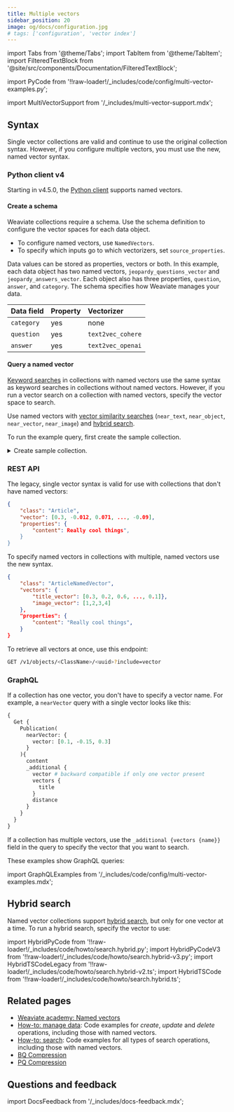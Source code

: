 ```yaml
---
title: Multiple vectors
sidebar_position: 20
image: og/docs/configuration.jpg
# tags: ['configuration', 'vector index']
---
```


import Tabs from '@theme/Tabs';
import TabItem from '@theme/TabItem';
import FilteredTextBlock from '@site/src/components/Documentation/FilteredTextBlock';

import PyCode from '!!raw-loader!/_includes/code/config/multi-vector-examples.py';

import MultiVectorSupport from '/_includes/multi-vector-support.mdx';

<MultiVectorSupport />

## Syntax

Single vector collections are valid and continue to use the original collection syntax. However, if you configure multiple vectors, you must use the new, named vector syntax.

### Python client v4

Starting in v4.5.0, the [Python client](/developers/weaviate/client-libraries/python) supports named vectors.

#### Create a schema

Weaviate collections require a schema. Use the schema definition to configure the vector spaces for each data object.

- To configure named vectors, use `NamedVectors`.
- To specify which inputs go to which vectorizers, set `source_properties`.

<FilteredTextBlock
  text={PyCode}
  startMarker="# START SetSourceSchemaExample"
  endMarker="# END SetSourceSchemaExample"
  language="py"
/>

Data values can be stored as properties, vectors or both. In this example, each data object has two named vectors, `jeopardy_questions_vector` and `jeopardy_answers_vector`. Each object also has three properties, `question`, `answer`, and `category`. The schema specifies how Weaviate manages your data.

| Data field | Property | Vectorizer |
| :-- | :-- | :-- |
| `category` | yes | none |
| `question` | yes | `text2vec_cohere` |
| `answer` | yes | `text2vec_openai` |

#### Query a named vector

[Keyword searches](/developers/weaviate/search/bm25) in collections with named vectors use the same syntax as keyword searches in collections without named vectors. However, if you run a vector search on a collection with named vectors, specify the vector space to search.

Use named vectors with [vector similarity searches](/developers/weaviate/search/similarity) (`near_text`, `near_object`, `near_vector`, `near_image`) and [hybrid search](/developers/weaviate/search/hybrid).

To run the example query, first create the sample collection.

<details>
  <summary>Create sample collection.</summary>

This code creates a sample collection and imports a small amount of data.<br/><br/>To run the code, you must have an OpenAI API key and a Cohere API key defined as local variables on your system.<br/><br/>OpenAI and Cohere are third party services. You may incur a cost if you exceed the limits of their free tiers.

<FilteredTextBlock
  text={PyCode}
  startMarker="# START LoadDataNamedVectors"
  endMarker="# END LoadDataNamedVectors"
  language="py"
/>

</details>

<FilteredTextBlock
  text={PyCode}
  startMarker="# START NamedVectorQueryExample"
  endMarker="# END NamedVectorQueryExample"
  language="py"
/>



### REST API

The legacy, single vector syntax is valid for use with collections that don't have named vectors:

```json
{
    "class": "Article",
    "vector": [0.3, -0.012, 0.071, ..., -0.09],
    "properties": {
        "content": Really cool things",
    }
}
```

To specify named vectors in collections with multiple, named vectors use the new syntax.

```json
{
    "class": "ArticleNamedVector",
    "vectors": {
        "title_vector": [0.3, 0.2, 0.6, ..., 0.1]},
        "image_vector": [1,2,3,4]
    },
    "properties": {
        "content": "Really cool things",
    }
}
```

To retrieve all vectors at once, use this endpoint:

```bash
GET /v1/objects/<ClassName>/<uuid>?include=vector
```

### GraphQL

If a collection has one vector, you don't have to specify a vector name. For example, a `nearVector` query with a single vector looks like this:

```graphql
{
  Get {
    Publication(
      nearVector: {
        vector: [0.1, -0.15, 0.3]
      }
    ){
      content
      _additional {
        vector # backward compatible if only one vector present
        vectors {
          title
        }
        distance
      }
    }
  }
}
```

If a collection has multiple vectors, use the `_additional {vectors {name}}` field in the query to specify the vector that you want to search.

These examples show GraphQL queries:

import GraphQLExamples from '/_includes/code/config/multi-vector-examples.mdx';

<GraphQLExamples />

## Hybrid search

Named vector collections support [hybrid search](../../search/hybrid.md), but only for one vector at a time. To run a hybrid search, specify the vector to use:

import HybridPyCode from '!!raw-loader!/_includes/code/howto/search.hybrid.py';
import HybridPyCodeV3 from '!!raw-loader!/_includes/code/howto/search.hybrid-v3.py';
import HybridTSCodeLegacy from '!!raw-loader!/_includes/code/howto/search.hybrid-v2.ts';
import HybridTSCode from '!!raw-loader!/_includes/code/howto/search.hybrid.ts';


<Tabs groupId="languages">
  <TabItem value="py" label="Python (v4)">
    <FilteredTextBlock
      text={HybridPyCode}
      startMarker="# NamedVectorHybridPython"
      endMarker="# END NamedVectorHybridPython"
      language="python"
    />
  </TabItem>

  <TabItem value="py3" label="Python (v3)">
    <FilteredTextBlock
      text={HybridPyCodeV3}
      startMarker="# NamedVectorHybridPython"
      endMarker="# END NamedVectorHybridPython"
      language="python"
    />
  </TabItem>

  <TabItem value="js" label="JS/TS (v2)">
    <FilteredTextBlock
      text={HybridTSCode}
      startMarker="// NamedVectorHybrid"
      endMarker="// END NamedVectorHybrid"
      language="ts"
    />
  </TabItem>

  <TabItem value="js2" label="JS/TS (v2)">
    <FilteredTextBlock
      text={HybridTSCodeLegacy}
      startMarker="// NamedVectorHybrid"
      endMarker="// END NamedVectorHybrid"
      language="ts"
    />
  </TabItem>

  <TabItem value="graphql" label="GraphQL">
    <FilteredTextBlock
      text={HybridPyCodeV3}
      startMarker="# NamedVectorHybridGraphQL"
      endMarker="# END NamedVectorHybridGraphQL"
      language="graphql"
    />
  </TabItem>
</Tabs>

## Related pages

- [Weaviate academy: Named vectors](../../../academy/py/named_vectors/index.md)
- [How-to: manage data](/developers/weaviate/manage-data/index.md): Code examples for *create*, *update* and *delete* operations, including those with named vectors.
- [How-to: search](/developers/weaviate/search/index.md): Code examples for all types of search operations, including those with named vectors.
- [BQ Compression](../../configuration/bq-compression.md)
- [PQ Compression](../../configuration/pq-compression.md)

## Questions and feedback

import DocsFeedback from '/_includes/docs-feedback.mdx';

<DocsFeedback/>
